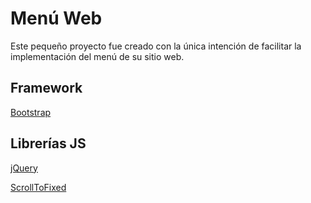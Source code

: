 # Menú Web
Este pequeño proyecto fue creado con la única intención de facilitar la implementación del menú de su sitio web.
## Framework

[Bootstrap](http://getbootstrap.com)

## Librerías JS

[jQuery](https://jquery.com/download/)

[ScrollToFixed](https://github.com/bigspotteddog/ScrollToFixed)
